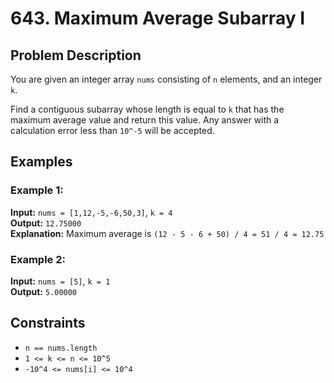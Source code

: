 # 643. Maximum Average Subarray I

## Problem Description

You are given an integer array `nums` consisting of `n` elements, and an integer `k`.

Find a contiguous subarray whose length is equal to `k` that has the maximum average value and return this value. Any answer with a calculation error less than `10^-5` will be accepted.

## Examples

### Example 1:

**Input:** `nums = [1,12,-5,-6,50,3]`, `k = 4`  
**Output:** `12.75000`  
**Explanation:** Maximum average is `(12 - 5 - 6 + 50) / 4 = 51 / 4 = 12.75`

### Example 2:

**Input:** `nums = [5]`, `k = 1`  
**Output:** `5.00000`

## Constraints

- `n == nums.length`
- `1 <= k <= n <= 10^5`
- `-10^4 <= nums[i] <= 10^4`
